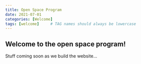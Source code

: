 ```yaml
---
title: Open Space Program
date: 2021-07-01
categories: [Welcome]
tags: [welcome]     # TAG names should always be lowercase
---
```

 ## Welcome to the open space program!

 Stuff coming soon as we build the website...